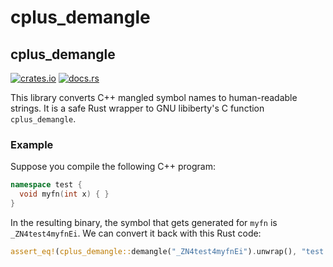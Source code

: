 # cplus_demangle

## cplus_demangle
[![crates.io](https://img.shields.io/crates/v/cplus_demangle)](https://crates.io/crates/cplus_demangle) [![docs.rs](https://docs.rs/cplus_demangle/badge.svg)](https://docs.rs/cplus_demangle/latest/cplus_demangle/)

This library converts C++ mangled symbol names to human-readable strings. It is a safe Rust wrapper to GNU libiberty's C function `cplus_demangle`.

### Example
Suppose you compile the following C++ program:
```cpp
namespace test {
  void myfn(int x) { }
}
```

In the resulting binary, the symbol that gets generated for `myfn` is `_ZN4test4myfnEi`. We can convert it back with this Rust code:
```rust
assert_eq!(cplus_demangle::demangle("_ZN4test4myfnEi").unwrap(), "test::myfn(int)");
```
